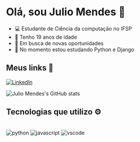 
# Olá, sou Julio Mendes 👋

- 💻 Estudante de Ciência da computação no IFSP
- 📅 Tenho 19 anos de idade
- 🔎 Em busca de novas oportunidades
- 🐍 No momento estou estudando Python e Django

## Meus links 🔗

[![LinkedIn](https://img.shields.io/badge/LinkedIn-0077B5?style=for-the-badge&logo=linkedin&logoColor=white)](www.linkedin.com/in/julio-santos-mendes)

![Julio Mendes's GitHub stats](https://github-readme-stats.vercel.app/api?username=juliostmendes&show_icons=true&theme=dracula)

## Tecnologias que utilizo ⚙️

<div style="display: inline_block"><br/>
  <img align="center" alt="python" src="https://img.shields.io/badge/Python-14354C?style=for-the-badge&logo=python&logoColor=white" />
  <img align="center" alt="javascript" src="https://img.shields.io/badge/JavaScript-323330?style=for-the-badge&logo=javascript&logoColor=F7DF1E" />
   <img align="center" alt="vscode" src="https://img.shields.io/badge/Visual_Studio_Code-0078D4?style=for-the-badge&logo=visual%20studio%20code&logoColor=white"/>
</div>
